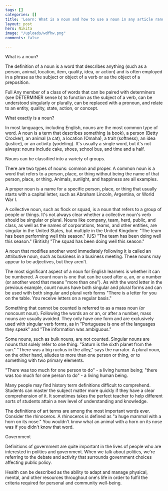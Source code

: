```yaml
---
tags: []
categories: []
title: 'Learn: What is a noun and how to use a noun in any article randomly.'
layout: post
hero: Nikita
image: "/uploads/wdfhw.png"
comments: false

---
```


What is a noun?

The definition of a noun is a word that describes anything (such as a person, animal, location, item, quality, idea, or action) and is often employed in a phrase as the subject or object of a verb or as the object of a preposition.

Full Any member of a class of words that can be paired with determiners (see DETERMINER sense b) to function as the subject of a verb, can be understood singularly or plurally, can be replaced with a pronoun, and relate to an entity, quality, state, action, or concept.

What exactly is a noun?

In most languages, including English, nouns are the most common type of word. A noun is a term that describes something (a book), a person (Betty Crocker), an animal (a cat), a location (Omaha), a trait (softness), an idea (justice), or an activity (yodeling). It's usually a single word, but it's not always: nouns include cake, shoes, school bus, and time and a half.

Nouns can be classified into a variety of groups.

There are two types of nouns: common and proper. A common noun is a word that refers to a person, place, or thing without being the name of that person, place, or thing. Animals, sunlight, and happiness are all examples.

A proper noun is a name for a specific person, place, or thing that usually starts with a capital letter, such as Abraham Lincoln, Argentina, or World War I.

A collective noun, such as flock or squad, is a noun that refers to a group of people or things. It's not always clear whether a collective noun's verb should be singular or plural. Nouns like company, team, herd, public, and class, as well as the names of corporations, teams, and other entities, are singular in the United States, but multiple in the United Kingdom: "The team has been performing well this season." (US) "The team has been doing well this season." (British) "The squad has been doing well this season."

A noun that modifies another word immediately following it is called an attributive noun, such as business in a business meeting. These nouns may appear to be adjectives, but they aren't.

The most significant aspect of a noun for English learners is whether it can be numbered. A count noun is one that can be used after a, an, or a number (or another word that means "more than one"). As with the word letter in the previous example, count nouns have both singular and plural forms and can be used with both singular and plural verb forms "There is a letter for you on the table. You receive letters on a regular basis."

Something that cannot be counted is referred to as a mass noun (or noncount noun). Following the words an or an, or after a number, mass nouns are usually avoided. They only have one form and are exclusively used with singular verb forms, as in "Portuguese is one of the languages they speak" and "The information was ambiguous."

Some nouns, such as bulk nouns, are not counted. Singular nouns are nouns that solely refer to one thing: "Saturn is the sixth planet from the sun." "There was a big ruckus in the alley," says the narrator. A plural noun, on the other hand, alludes to more than one person or thing, or to something with two primary elements.

"There was too much for one person to do" - a living human being; "there was too much for one person to do" - a living human being.

Many people may find history term definitions difficult to comprehend. Students can master the subject matter more quickly if they have a clear comprehension of it. It sometimes takes the perfect teacher to help different sorts of students attain a new level of understanding and knowledge.

The definitions of art terms are among the most important words ever. Consider the rhinoceros. A rhinoceros is defined as "a huge mammal with a horn on its nose." You wouldn't know what an animal with a horn on its nose was if you didn't know that word.

Government

Definitions of government are quite important in the lives of people who are interested in politics and government. When we talk about politics, we're referring to the debate and activity that surrounds government choices affecting public policy.

Health can be described as the ability to adapt and manage physical, mental, and other resources throughout one's life in order to fulfil the criteria required for personal and community well-being.